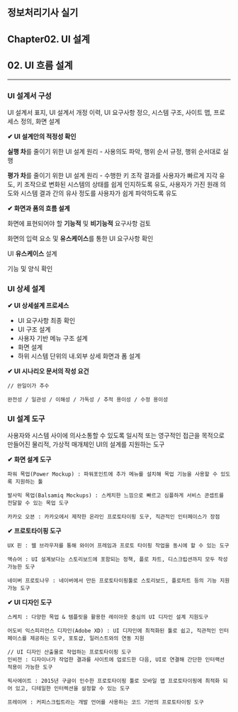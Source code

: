 ## 정보처리기사 실기

## Chapter02. UI 설계

## 02. UI 흐름 설계

<hr>

### UI 설계서 구성

UI 설계서 표지, UI 설계서 개정 이력, UI 요구사항 정으, 시스템 구조, 사이트 맵, 프로세스 정의, 화면 설계

**✔ UI 설계안의 적정성 확인**

**실행 차**를 줄이기 위한 UI 설계 원리 - 사용의도 파악, 행위 순서 규정, 행위 순서대로 실행

**평가 차**를 줄이기 위한 UI 설계 원리 - 수행한 키 조작 결과를 사용자가 빠르게 지각 유도, 키 조작으로 변화된 시스템의 상태를 쉽게 인지하도록 유도, 사용자가 가진 원래 의도와 시스템 결과 간의 유사 정도를 사용자가 쉽게 파악하도록 유도

**✔ 화면과 폼의 흐름 설계**

화면에 표현되어야 할 **기능적** 및 **비기능적** 요구사항 검토

화면의 입력 요소 및 **유스케이스**를 통한 UI 요구사항 확인

UI **유스케이스** 설계

기능 및 양식 확인

### UI 상세 설계

**✔ UI 상세설계 프로세스**

- UI 요구사항 최종 확인
- UI 구조 설계
- 사용자 기반 메뉴 구조 설계
- 화면 설계
- 하위 시스템 단위의 내.외부 상세 화면과 폼 설계

**✔ UI 시나리오 문서의 작성 요건**

```
// 완일이가 추수

완전성 / 일관성 / 이해성 / 가독성 / 추적 용이성 / 수정 용이성
```

### UI 설계 도구

사용자와 시스템 사이에 의사소통할 수 있도록 일시적 또는 영구적인 접근을 목적으로 만들어진 물리적, 가상적 매개체인 UI의 설계를 지원하는 도구

**✔ 화면 설계 도구**

```
파워 목업(Power Mockup) : 파워포인트에 추가 메뉴를 설치해 목업 기능을 사용할 수 있도록 지원하는 툴

발사믹 목업(Balsamiq Mockups) : 스케치한 느낌으로 빠르고 심플하게 서비스 콘셉트를 전달할 수 있는 목업 도구

카카오 오븐 : 카카오에서 제작한 온라인 프로토타이핑 도구, 직관적인 인터페이스가 장점
```

**✔ 프로토타이핑 도구**

```
UX 핀 : 웹 브라우저를 통해 와이어 프레임과 프로토 타이핑 작업을 동시에 할 수 있는 도구

액슈어 : UI 설계보다는 스토리보드에 포함되는 정책, 플로 차트, 디스크립션까지 모두 작성 가능한 도구

네이버 프로토나우 : 네이버에서 만든 프로토타이핑툴로 스토리보드, 플로차트 등의 기능 지원 가능 도구
```

**✔ UI 디자인 도구**

```
스케치 : 다양한 목업 & 템플릿을 활용한 레이아웃 중심의 UI 디자인 설계 지원도구

어도비 익스피리언스 디자인(Adobe XD) : UI 디자인에 최적화된 툴로 쉽고, 직관적인 인터페이스를 제공하는 도구, 포토샵, 일러스트와의 연동 지원

// UI 디자인 산출물로 작업하는 프로토타이핑 도구
인비전 : 디자이너가 작업한 결과를 사이트에 업로드한 다음, UI로 연결해 간단한 인터랙션 적용이 가능한 도구

픽사에이트 : 2015년 구글이 인수한 프로토타이핑 툴로 모바일 앱 프로토타이핑에 최적화 되어 있고, 디테일한 인터렉션을 설정할 수 있는 도구

프레이머 : 커피스크립트라는 개발 언어를 사용하는 코드 기반의 프로토타이핑 도구
```